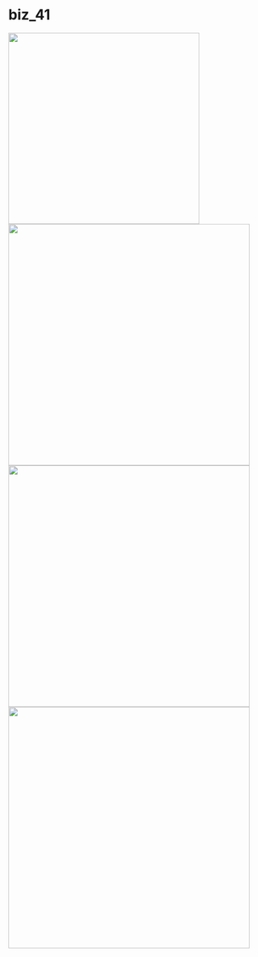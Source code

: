 # biz_41

<img src="https://pp.userapi.com/c834200/v834200790/3c9f5/8eIaLURD98E.jpg" width="380">
<img src="https://pp.userapi.com/c834200/v834200790/3c9ff/2sm2VC8V4sg.jpg" width="480">
<img src="https://pp.userapi.com/c834200/v834200790/3ca09/-BsYbxHV4PM.jpg" width="480">
<img src="https://pp.userapi.com/c834200/v834200790/3ca13/rjkUMdo-6SY.jpg" width="480">
